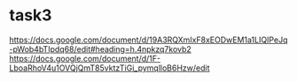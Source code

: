 # task3
https://docs.google.com/document/d/19A3RQXmIxF8xEODwEM1a1LIQIPeJq-pWob4bTIpdq68/edit#heading=h.4npkzq7kovb2
https://docs.google.com/document/d/1F-LboaRhoV4u1OVQjQmT85vktzTiGi_pymqlloB6Hzw/edit
